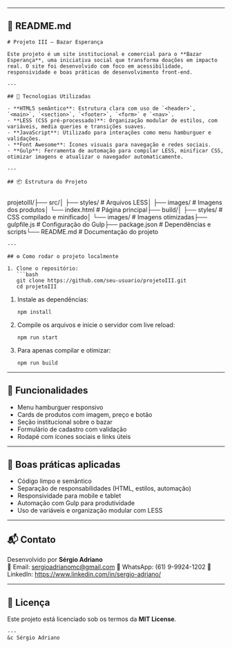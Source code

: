 

------

## 📄 **README.md**

```
# Projeto III — Bazar Esperança

Este projeto é um site institucional e comercial para o **Bazar Esperança**, uma iniciativa social que transforma doações em impacto real. O site foi desenvolvido com foco em acessibilidade, responsividade e boas práticas de desenvolvimento front-end.

---

## 🚀 Tecnologias Utilizadas

- **HTML5 semântico**: Estrutura clara com uso de `<header>`, `<main>`, `<section>`, `<footer>`, `<form>` e `<nav>`.
- **LESS (CSS pré-processado)**: Organização modular de estilos, com variáveis, media queries e transições suaves.
- **JavaScript**: Utilizado para interações como menu hamburguer e validações.
- **Font Awesome**: Ícones visuais para navegação e redes sociais.
- **Gulp**: Ferramenta de automação para compilar LESS, minificar CSS, otimizar imagens e atualizar o navegador automaticamente.

---

## 📦 Estrutura do Projeto


```

projetoIII/├── src/│   ├── styles/         # Arquivos LESS│   ├── images/         # Imagens dos produtos│   └── index.html      # Página principal├── build/│   ├── styles/         # CSS compilado e minificado│   └── images/         # Imagens otimizadas├── gulpfile.js         # Configuração do Gulp├── package.json        # Dependências e scripts└── README.md           # Documentação do projeto

```
---

## ⚙️ Como rodar o projeto localmente

1. Clone o repositório:
   ```bash
   git clone https://github.com/seu-usuario/projetoIII.git
   cd projetoIII

```

1. Instale as dependências:

   ```
   npm install

   ```

2. Compile os arquivos e inicie o servidor com live reload:

   ```
   npm run start

   ```

3. Para apenas compilar e otimizar:

   ```
   npm run build

   ```

------

## 📌 Funcionalidades

- Menu hamburguer responsivo
- Cards de produtos com imagem, preço e botão
- Seção institucional sobre o bazar
- Formulário de cadastro com validação
- Rodapé com ícones sociais e links úteis

------

## 🧠 Boas práticas aplicadas

- Código limpo e semântico
- Separação de responsabilidades (HTML, estilos, automação)
- Responsividade para mobile e tablet
- Automação com Gulp para produtividade
- Uso de variáveis e organização modular com LESS

------

## 📬 Contato

Desenvolvido por **Sérgio Adriano**  
📧 Email: sergioadrianomc@gmail.com
📱 WhatsApp: (61) 9-9924-1202
🔗 LinkedIn: https://www.linkedin.com/in/sergio-adriano/

------

## 🧡 Licença

Este projeto está licenciado sob os termos da **MIT License**.

```
---
&c Sérgio Adriano
```